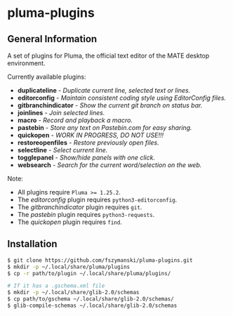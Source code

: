 # pluma-plugins

## General Information

A set of plugins for Pluma, the official text editor of the MATE desktop environment.

Currently available plugins:

- **duplicateline** - *Duplicate current line, selected text or lines.*
- **editorconfig** - *Maintain consistent coding style using EditorConfig files.*
- **gitbranchindicator** - *Show the current git branch on status bar.*
- **joinlines** - *Join selected lines.*
- **macro** - *Record and playback a macro.*
- **pastebin** - *Store any text on Pastebin.com for easy sharing.*
- **quickopen** - *WORK IN PROGRESS, DO NOT USE!!!*
- **restoreopenfiles** - *Restore previously open files.*
- **selectline** - *Select current line.*
- **togglepanel** - *Show/hide panels with one click.*
- **websearch** - *Search for the current word/selection on the web.*

Note:
- All plugins require `Pluma >= 1.25.2`.
- The *editorconfig* plugin requires `python3-editorconfig`.
- The *gitbranchindicator* plugin requires `git`.
- The *pastebin* plugin requires `python3-requests`.
- The *quickopen* plugin requires `find`.

## Installation

```sh
$ git clone https://github.com/fszymanski/pluma-plugins.git
$ mkdir -p ~/.local/share/pluma/plugins
$ cp -r path/to/plugin ~/.local/share/pluma/plugins/

# If it has a .gschema.xml file
$ mkdir -p ~/.local/share/glib-2.0/schemas
$ cp path/to/gschema ~/.local/share/glib-2.0/schemas/
$ glib-compile-schemas ~/.local/share/glib-2.0/schemas
```
